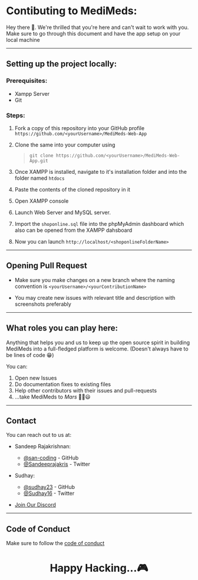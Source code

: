 # Contibuting to MediMeds:

Hey there 👋. We're thrilled that you're here and can't wait to work with you. Make sure to go through this document and have the app setup on your local machine

---

## Setting up the project locally:

### Prerequisites:

- Xampp Server
- Git

### Steps:

1. Fork a copy of this repository into your GitHub profile `https://github.com/<yourUsername>/MediMeds-Web-App`

2. Clone the same into your computer using

   > `git clone https://github.com/<yourUsername>/MediMeds-Web-App.git`

3. Once XAMPP is installed, navigate to it's installation folder and into the folder named `htdocs`

4. Paste the contents of the cloned repository in it

5. Open XAMPP console

6. Launch Web Server and MySQL server.

7. Import the `shoponline.sql` file into the phpMyAdmin dashboard which also can be opened from the XAMPP dahsboard

8. Now you can launch `http://localhost/<shoponlineFolderName>`

---

## Opening Pull Request

- Make sure you make changes on a new branch where the naming convention is `<yourUsername>/<yourContributionName>`

- You may create new issues with relevant title and description with screenshots preferably

---

## What roles you can play here:

Anything that helps you and us to keep up the open source spirit in building MediMeds into a full-fledged platform is welcome. (Doesn't always have to be lines of code 😁)

You can:

1. Open new Issues
2. Do documentation fixes to existing files
3. Help other contributors with their issues and pull-requests
4. ...take MediMeds to _Mars_ 🐱‍🏍😃

---

## Contact

You can reach out to us at:

- Sandeep Rajakrishnan:

  - [@san-coding](https://github.com/san-coding) - GitHub
  - [@Sandeeprajakris](https://twitter.com/Sandeeprajakris) - Twitter

- Sudhay:

  - [@sudhay23](https://github.com/sudhay23) - GitHub
  - [@Sudhay16](https://twitter.com/Sudhay16) - Twitter

- [Join Our Discord](https://discord.gg/yhtkaawfNq)
  <br>

---

## Code of Conduct

Make sure to follow the [code of conduct](./CODE_OF_CONDUCT.md)

<center> 
    <h1><b>Happy Hacking...🎮</b></h1> 
</center>
